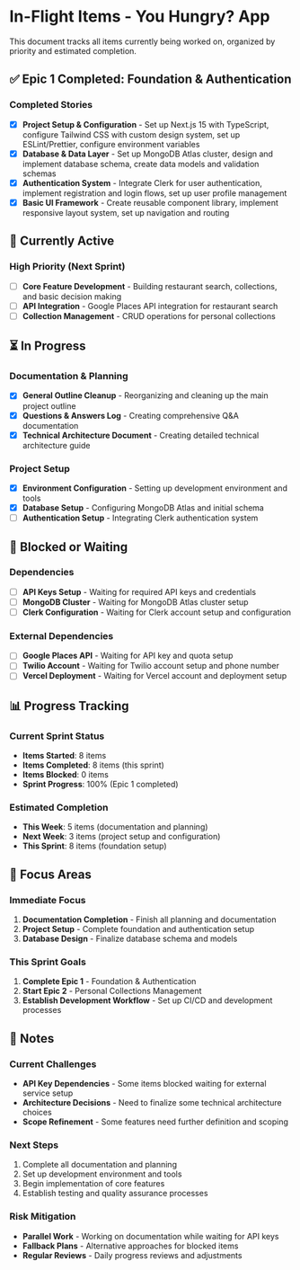 # In-Flight Items - You Hungry? App

This document tracks all items currently being worked on, organized by priority and estimated completion.

## ✅ Epic 1 Completed: Foundation & Authentication

### Completed Stories

- [x] **Project Setup & Configuration** - Set up Next.js 15 with TypeScript, configure Tailwind CSS with custom design system, set up ESLint/Prettier, configure environment variables
- [x] **Database & Data Layer** - Set up MongoDB Atlas cluster, design and implement database schema, create data models and validation schemas
- [x] **Authentication System** - Integrate Clerk for user authentication, implement registration and login flows, set up user profile management
- [x] **Basic UI Framework** - Create reusable component library, implement responsive layout system, set up navigation and routing

## 🚀 Currently Active

### High Priority (Next Sprint)

- [ ] **Core Feature Development** - Building restaurant search, collections, and basic decision making
- [ ] **API Integration** - Google Places API integration for restaurant search
- [ ] **Collection Management** - CRUD operations for personal collections

## ⏳ In Progress

### Documentation & Planning

- [x] **General Outline Cleanup** - Reorganizing and cleaning up the main project outline
- [x] **Questions & Answers Log** - Creating comprehensive Q&A documentation
- [x] **Technical Architecture Document** - Creating detailed technical architecture guide

### Project Setup

- [x] **Environment Configuration** - Setting up development environment and tools
- [x] **Database Setup** - Configuring MongoDB Atlas and initial schema
- [ ] **Authentication Setup** - Integrating Clerk authentication system

## 🔄 Blocked or Waiting

### Dependencies

- [ ] **API Keys Setup** - Waiting for required API keys and credentials
- [ ] **MongoDB Cluster** - Waiting for MongoDB Atlas cluster setup
- [ ] **Clerk Configuration** - Waiting for Clerk account setup and configuration

### External Dependencies

- [ ] **Google Places API** - Waiting for API key and quota setup
- [ ] **Twilio Account** - Waiting for Twilio account setup and phone number
- [ ] **Vercel Deployment** - Waiting for Vercel account and deployment setup

## 📊 Progress Tracking

### Current Sprint Status

- **Items Started**: 8 items
- **Items Completed**: 8 items (this sprint)
- **Items Blocked**: 0 items
- **Sprint Progress**: 100% (Epic 1 completed)

### Estimated Completion

- **This Week**: 5 items (documentation and planning)
- **Next Week**: 3 items (project setup and configuration)
- **This Sprint**: 8 items (foundation setup)

## 🎯 Focus Areas

### Immediate Focus

1. **Documentation Completion** - Finish all planning and documentation
2. **Project Setup** - Complete foundation and authentication setup
3. **Database Design** - Finalize database schema and models

### This Sprint Goals

1. **Complete Epic 1** - Foundation & Authentication
2. **Start Epic 2** - Personal Collections Management
3. **Establish Development Workflow** - Set up CI/CD and development processes

## 📝 Notes

### Current Challenges

- **API Key Dependencies** - Some items blocked waiting for external service setup
- **Architecture Decisions** - Need to finalize some technical architecture choices
- **Scope Refinement** - Some features need further definition and scoping

### Next Steps

1. Complete all documentation and planning
2. Set up development environment and tools
3. Begin implementation of core features
4. Establish testing and quality assurance processes

### Risk Mitigation

- **Parallel Work** - Working on documentation while waiting for API keys
- **Fallback Plans** - Alternative approaches for blocked items
- **Regular Reviews** - Daily progress reviews and adjustments
